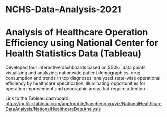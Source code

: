 # NCHS-Data-Analysis-2021
# Analysis of Healthcare Operation Efficiency using National Center for Health Statistics Data (Tableau)

Developed four interactive dashboards based on 550k+ data points, visualizing and analyzing nationwide patient demographics, drug consumption and trends in top diagnoses; analyzed state-wise operational efficiency by healthcare specification, illuminating opportunities for operation improvement and geographic areas that require attention.

Link to the Tableau dashboard:
https://public.tableau.com/app/profile/tiancheng.xu/viz/NationalHealthcareDataAnalysis/NationalHealthcareDataAnalysis
